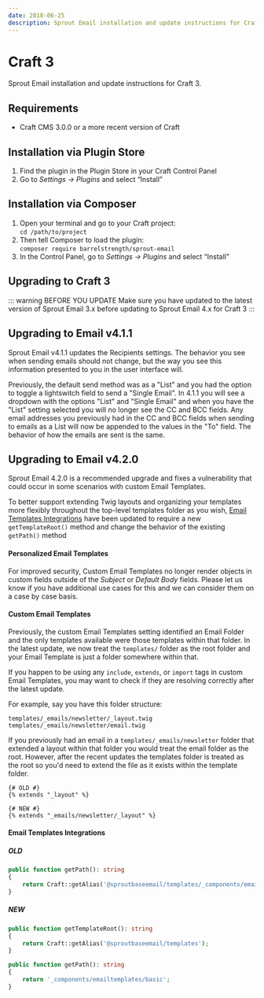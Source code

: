 ```yaml
---
date: 2018-06-25
description: Sprout Email installation and update instructions for Craft 3.
---
```


# Craft 3

Sprout Email installation and update instructions for Craft 3.

## Requirements

* Craft CMS 3.0.0 or a more recent version of Craft

## Installation via Plugin Store

1. Find the plugin in the Plugin Store in your Craft Control Panel 
2. Go to _Settings → Plugins_ and select “Install”

## Installation via Composer 

1. Open your terminal and go to your Craft project:<br>`cd /path/to/project`
2. Then tell Composer to load the plugin:<br>`composer require barrelstrength/sprout-email`
3. In the Control Panel, go to _Settings → Plugins_ and select “Install”

## Upgrading to Craft 3

::: warning BEFORE YOU UPDATE
Make sure you have updated to the latest version of Sprout Email 3.x before updating to Sprout Email 4.x for Craft 3
:::

## Upgrading to Email v4.1.1

Sprout Email v4.1.1 updates the Recipients settings. The behavior you see when sending emails should not change, but the way you see this information presented to you in the user interface will.

Previously, the default send method was as a "List" and you had the option to toggle a lightswitch field to send a "Single Email". In 4.1.1 you will see a dropdown with the options "List" and "Single Email" and when you have the "List" setting selected you will no longer see the CC and BCC fields. Any email addresses you previously had in the CC and BCC fields when sending to emails as a List will now be appended to the values in the "To" field. The behavior of how the emails are sent is the same.  

## Upgrading to Email v4.2.0

Sprout Email 4.2.0 is a recommended upgrade and fixes a vulnerability that could occur in some scenarios with custom Email Templates.

To better support extending Twig layouts and organizing your templates more flexibly throughout the top-level templates folder as you wish, [Email Templates Integrations](./custom-email-templates.md) have been updated to require a new `getTemplateRoot()` method and change the behavior of the existing `getPath()` method

#### Personalized Email Templates

For improved security, Custom Email Templates no longer render objects in custom fields outside of the _Subject_ or _Default Body_ fields. Please let us know if you have additional use cases for this and we can consider them on a case by case basis.

#### Custom Email Templates

Previously, the custom Email Templates setting identified an Email Folder and the only templates available were those templates within that folder. In the latest update, we now treat the `templates/` folder as the root folder and your Email Template is just a folder somewhere within that.

If you happen to be using any `include`, `extends`, or `import` tags in custom Email Templates, you may want to check if they are resolving correctly after the latest update.

For example, say you have this folder structure:

``` plaintext
templates/_emails/newsletter/_layout.twig
templates/_emails/newsletter/email.twig
```

If you previously had an email in a `templates/_emails/newsletter` folder that extended a layout within that folder you would treat the email folder as the root. However, after the recent updates the templates folder is treated as the root so you'd need to extend the file as it exists within the template folder.

``` twig
{# OLD #}
{% extends "_layout" %}

{# NEW #}
{% extends "_emails/newsletter/_layout" %}
```

#### Email Templates Integrations

##### OLD

``` php
public function getPath(): string
{
    return Craft::getAlias('@sproutbaseemail/templates/_components/emailtemplates/basic');
}
```

##### NEW

``` php
public function getTemplateRoot(): string
{
    return Craft::getAlias('@sproutbaseemail/templates');
}

public function getPath(): string
{
    return '_components/emailtemplates/basic';
}
```